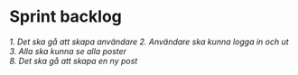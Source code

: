 Sprint backlog
==============

*1. Det ska gå att skapa användare* 
*2. Användare ska kunna logga in och ut*
*3.	Alla ska kunna se alla poster*	
*8.	Det ska gå att skapa en ny post*




